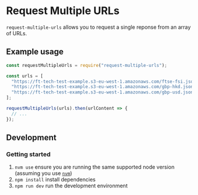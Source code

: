 # Request Multiple URLs

`request-multiple-urls` allows you to request a single reponse from an array of URLs.

## Example usage

```js
const requestMultipleUrls = require("request-multiple-urls");

const urls = [
  "https://ft-tech-test-example.s3-eu-west-1.amazonaws.com/ftse-fsi.json",
  "https://ft-tech-test-example.s3-eu-west-1.amazonaws.com/gbp-hkd.json",
  "https://ft-tech-test-example.s3-eu-west-1.amazonaws.com/gbp-usd.json"
];

requestMultipleUrls(urls).then(urlContent => {
  // ...
});
```

## Development

### Getting started

1. `nvm use` ensure you are running the same supported node version (assuming you use [`nvm`](https://github.com/nvm-sh/nvm#node-version-manager---))
1. `npm install` install dependencies
1. `npm run dev` run the development environment
